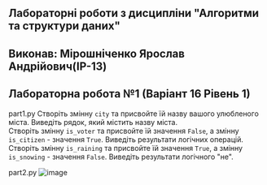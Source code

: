 ## Лабораторні роботи з дисципліни "Алгоритми та структури даних"

## Виконав: Мірошніченко Ярослав Андрійович(ІР-13)
## Лабораторна робота №1 (Варіант 16 Рівень 1)

part1.py
Створіть змінну `city` та присвойте їй назву вашого улюбленого міста. Виведіть рядок, який містить назву міста.   
Створіть змінну `is_voter` та присвойте їй значення `False`, а змінну `is_citizen` - значення `True`. Виведіть результати логічних операцій.
Створіть змінну `is_raining` та присвойте їй значення `True`, а змінну `is_snowing` - значення `False`. Виведіть результати логічного "не".  

part2.py
![image](https://github.com/user-attachments/assets/8ab0f804-5617-41be-83c1-afc2dce4e9a1)
